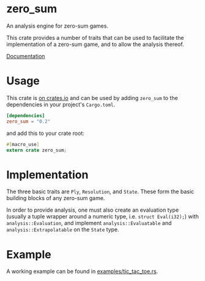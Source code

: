 zero_sum
====

An analysis engine for zero-sum games.

This crate provides a number of traits that can be used to facilitate the
implementation of a zero-sum game, and to allow the analysis thereof.

[Documentation](https://cdbfoster.github.io/doc/zero_sum)

# Usage

This crate is [on crates.io](https://crates.io/crates/zero_sum) and can be
used by adding `zero_sum` to the dependencies in your project's `Cargo.toml`.

```toml
[dependencies]
zero_sum = "0.2"
```

and add this to your crate root:

```rust
#[macro_use]
extern crate zero_sum;
```

# Implementation

The three basic traits are `Ply`, `Resolution`, and `State`.  These form
the basic building blocks of any zero-sum game.

In order to provide analysis, one must also create an evaluation type
(usually a tuple wrapper around a numeric type, i.e. `struct Eval(i32);`)
with `analysis::Evaluation`, and implement `analysis::Evaluatable` and
`analysis::Extrapolatable` on the `State` type.

# Example

A working example can be found in [examples/tic_tac_toe.rs](https://github.com/cdbfoster/zero_sum/blob/master/examples/tic_tac_toe.rs).
